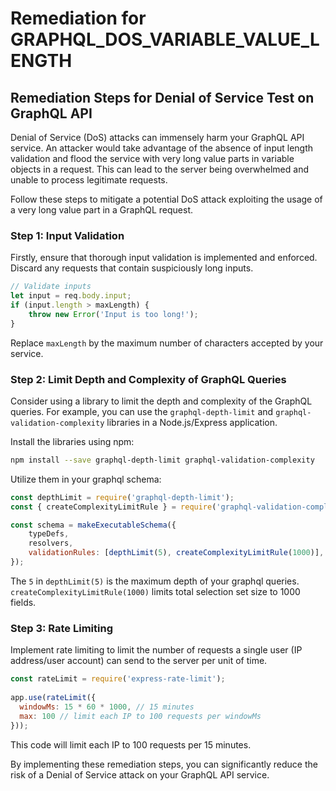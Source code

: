 # Remediation for GRAPHQL_DOS_VARIABLE_VALUE_LENGTH

## Remediation Steps for Denial of Service Test on GraphQL API 

Denial of Service (DoS) attacks can immensely harm your GraphQL API service. An attacker would take advantage of the absence of input length validation and flood the service with very long value parts in variable objects in a request. This can lead to the server being overwhelmed and unable to process legitimate requests. 

Follow these steps to mitigate a potential DoS attack exploiting the usage of a very long value part in a GraphQL request.

### Step 1: Input Validation
Firstly, ensure that thorough input validation is implemented and enforced. Discard any requests that contain suspiciously long inputs.

```javascript
// Validate inputs
let input = req.body.input;
if (input.length > maxLength) {
    throw new Error('Input is too long!');
}
```
Replace `maxLength` by the maximum number of characters accepted by your service.

### Step 2: Limit Depth and Complexity of GraphQL Queries
Consider using a library to limit the depth and complexity of the GraphQL queries. For example, you can use the `graphql-depth-limit` and `graphql-validation-complexity` libraries in a Node.js/Express application.

Install the libraries using npm:

```bash
npm install --save graphql-depth-limit graphql-validation-complexity
```

Utilize them in your graphql schema:

```javascript
const depthLimit = require('graphql-depth-limit');
const { createComplexityLimitRule } = require('graphql-validation-complexity');

const schema = makeExecutableSchema({
    typeDefs,
    resolvers,
    validationRules: [depthLimit(5), createComplexityLimitRule(1000)],
});

```
The `5` in `depthLimit(5)` is the maximum depth of your graphql queries. `createComplexityLimitRule(1000)` limits total selection set size to 1000 fields.

### Step 3: Rate Limiting
Implement rate limiting to limit the number of requests a single user (IP address/user account) can send to the server per unit of time. 

```javascript
const rateLimit = require('express-rate-limit');
 
app.use(rateLimit({
  windowMs: 15 * 60 * 1000, // 15 minutes
  max: 100 // limit each IP to 100 requests per windowMs
}));
```
This code will limit each IP to 100 requests per 15 minutes. 

By implementing these remediation steps, you can significantly reduce the risk of a Denial of Service attack on your GraphQL API service.